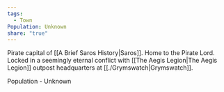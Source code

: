 ```yaml
---
tags:
  - Town
Population: Unknown
share: "true"
---
```


Pirate capital of [[A Brief Saros History|Saros]]. Home to the Pirate Lord. Locked in a seemingly eternal conflict with [[The Aegis Legion|The Aegis Legion]] outpost headquarters at [[./Grymswatch|Grymswatch]]. 

Population - Unknown